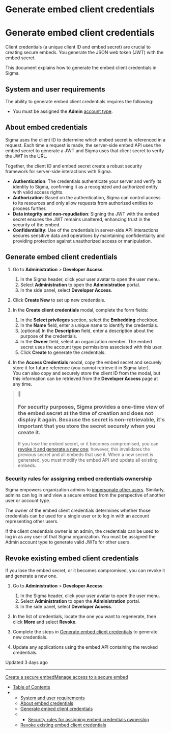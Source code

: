 # Generate embed client credentials

# Generate embed client credentials

Client credentials (a unique client ID and embed secret) are crucial to creating secure embeds. You generate the JSON web token (JWT) with the embed secret.

This document explains how to generate the embed client credentials in Sigma.

## System and user requirements

The ability to generate embed client credentials requires the following:

* You must be assigned the **Admin** [account type](/docs/user-account-types).

## About embed credentials

Sigma uses the client ID to determine which embed secret is referenced in a request. Each time a request is made, the server-side embed API uses the embed secret to generate a JWT and Sigma uses that client secret to verify the JWT in the URL.

Together, the client ID and embed secret create a robust security framework for server-side interactions with Sigma.

* **Authentication**: The credentials authenticate your server and verify its identity to Sigma, confirming it as a recognized and authorized entity with valid access rights.
* **Authorization**: Based on the authentication, Sigma can control access to its resources and only allow requests from authorized entities to process further.
* **Data integrity and non-repudiation**: Signing the JWT with the embed secret ensures the JWT remains unaltered, enhancing trust in the security of the embed.
* **Confidentiality**: Use of the credentials in server-side API interactions secures sensitive data and operations by maintaining confidentiality and providing protection against unauthorized access or manipulation.

## Generate embed client credentials

1. Go to **Administration** > **Developer Access**:

   1. In the Sigma header, click your user avatar to open the user menu.
   2. Select **Administration** to open the **Administration** portal.
   3. In the side panel, select **Developer Access**.
2. Click **Create New** to set up new credentials.
3. In the **Create client credentials** modal, complete the form fields:

   1. In the **Select privileges** section, select the **Embedding** checkbox.
   2. In the **Name** field, enter a unique name to identify the credentials.
   3. [optional] In the **Description** field, enter a description about the purpose of the credentials.
   4. In the **Owner** field, select an organization member. The embed secret uses the account type permissions associated with this user.
   5. Click **Create** to generate the credentials.
4. In the **Access Credentials** modal, copy the embed secret and securely store it for future reference (you cannot retrieve it in Sigma later).  
   You can also copy and securely store the client ID from the modal, but this information can be retrieved from the **Developer Access** page at any time.

> 🚧
>
> ### For security purposes, Sigma provides a one-time view of the embed secret at the time of creation and does not display it again. Because the secret is non-retrievable, it's important that you store the secret securely when you create it.
>
> If you lose the embed secret, or it becomes compromised, you can [revoke it and generate a new one](/docs/generate-embed-client-credentials#revoke-existing-embed-client-credentials); however, this invalidates the previous secret and all embeds that use it. When a new secret is generated, you must modify the embed API and update all existing embeds.

### Security rules for assigning embed credentials ownership

Sigma empowers organization admins to [impersonate other users](/docs/impersonate-users). Similarly, admins can log in and view a secure embed from the perspective of another user or account type.

The owner of the embed client credentials determines whether those credentials can be used for a single user or to log in with an account representing other users.

If the client credentials owner is an admin, the credentials can be used to log in as any user of that Sigma organization. You must be assigned the Admin account type to generate valid JWTs for other users.

## Revoke existing embed client credentials

If you lose the embed secret, or it becomes compromised, you can revoke it and generate a new one.

1. Go to **Administration** > **Developer Access**:

   1. In the Sigma header, click your user avatar to open the user menu.
   2. Select **Administration** to open the **Administration** portal.
   3. In the side panel, select **Developer Access**.
2. In the list of credentials, locate the one you want to regenerate, then click **More** and select **Revoke**.
3. Complete the steps in [Generate embed client credentials](/docs/generate-embed-client-credentials#generate-embed-client-credentials) to generate new credentials.
4. Update any applications using the embed API containing the revoked credentials.

Updated 3 days ago

---

[Create a secure embed](/docs/create-a-secure-embed)[Manage access to a secure embed](/docs/manage-access-to-a-secure-embed)

* [Table of Contents](#)
* + [System and user requirements](#system-and-user-requirements)
  + [About embed credentials](#about-embed-credentials)
  + [Generate embed client credentials](#generate-embed-client-credentials)
  + - [Security rules for assigning embed credentials ownership](#security-rules-for-assigning-embed-credentials-ownership)
  + [Revoke existing embed client credentials](#revoke-existing-embed-client-credentials)